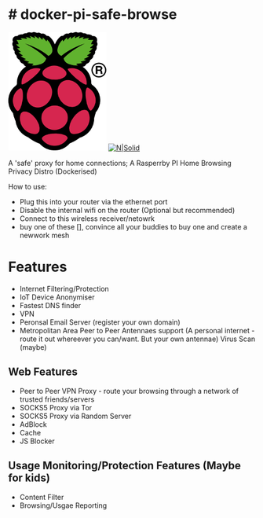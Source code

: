 # # docker-pi-safe-browse
[![N|Solid](icons/Raspi_Colour_R-200x200.png)]( http://www.raspberrypi.org )
[![N|Solid](https://www.docker.com/sites/default/files/legal/small_v.png)]( https://www.docker.com/ )


A 'safe' proxy for home connections; A Rasperrby PI Home Browsing Privacy Distro (Dockerised)

How to use:
- Plug this into your router via the ethernet port
- Disable the internal wifi on the router (Optional but recommended) 
- Connect to this wireless receiver/netowrk <sec-xxxx>
- buy one of these [], convince all your buddies to buy one and create a newwork mesh

# Features
- Internet Filtering/Protection
- IoT Device Anonymiser
- Fastest DNS finder
- VPN
- Peronsal Email Server (register your own domain)
- Metropolitan Area Peer to Peer Antennaes support (A personal internet - route it out whereever you can/want. But your own
antennae)
 Virus Scan (maybe) 

## Web Features
- Peer to Peer VPN Proxy - route your browsing through a network of trusted friends/servers 
- SOCKS5 Proxy via Tor
- SOCKS5 Proxy via Random Server
- AdBlock
- Cache
- JS Blocker

## Usage Monitoring/Protection Features (Maybe for kids)
- Content Filter
- Browsing/Usgae Reporting


